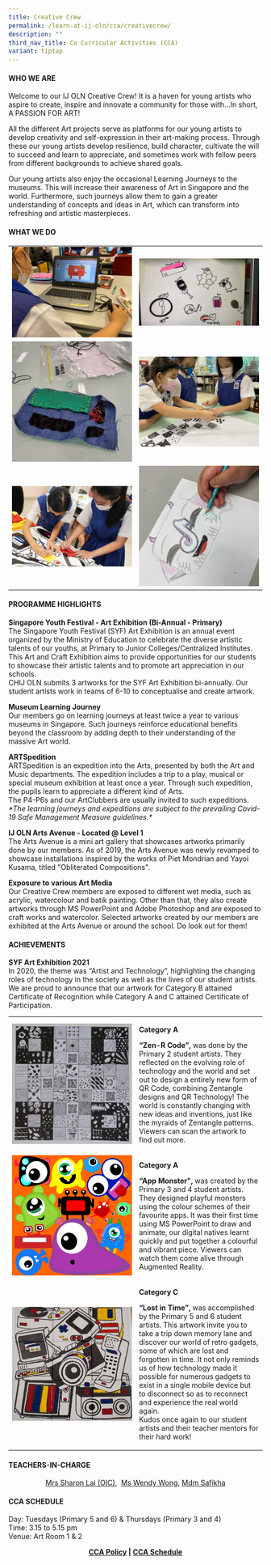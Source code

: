 ```yaml
---
title: Creative Crew
permalink: /learn-at-ij-oln/cca/creativecrew/
description: ""
third_nav_title: Co Curricular Activities (CCA)
variant: tiptap
---
```

<h4><strong>WHO WE ARE</strong></h4>
<p>Welcome to our IJ OLN Creative Crew! It is a haven for young artists who aspire to create, inspire and innovate a community for those with…In short, A PASSION FOR ART!</p>
<p>All the different Art projects serve as platforms for our young artists to develop creativity and self-expression in their art-making process. Through these our young artists develop resilience, build character, cultivate the will to succeed and learn to appreciate, and sometimes work with fellow peers from different backgrounds to achieve shared goals.</p>
<p>Our young artists also enjoy the occasional Learning Journeys to the museums. This will increase their awareness of Art in Singapore and the world. Furthermore, such journeys allow them to gain a greater understanding of concepts and ideas in Art, which can transform into refreshing and artistic masterpieces.</p>
<h4><strong>WHAT WE DO</strong></h4>
<table style="border-collapse: collapse; width: 100%;" border="0">
<tbody>
<tr>
<td style="width: 50%;"><img src="/images/cc1.jpg"></td>
<td style="width: 50%;"><img src="/images/cc2.jpg"></td>
</tr>
<tr>
<td style="width: 50%;"><img src="/images/cc3.jpg"></td>
<td style="width: 50%;"><img src="/images/cc4.jpg"></td>
</tr>
<tr>
<td style="width: 50%;"><img src="/images/cc5.jpg"></td>
<td style="width: 50%;"><img src="/images/cc6.jpg"></td>
</tr>
</tbody>
</table>
<h4><strong>PROGRAMME HIGHLIGHTS</strong></h4>
<p><strong>Singapore Youth Festival - Art Exhibition (Bi-Annual - Primary)<br></strong>The Singapore Youth Festival (SYF) Art Exhibition is an annual event organized by the Ministry of Education to celebrate the diverse artistic talents of our youths, at Primary to Junior Colleges/Centralized Institutes. This Art and Craft Exhibition aims to provide opportunities for our students to showcase their artistic talents and to promote art appreciation in our schools.<br>CHIJ OLN submits 3 artworks for the SYF Art Exhibition bi-annually. Our student artists work in teams of 6-10 to conceptualise and create artwork.</p>
<p><strong>Museum Learning Journey<br></strong>Our members go on learning journeys at least twice a year to various museums in Singapore. Such journeys reinforce educational benefits beyond the classroom by adding depth to their understanding of the massive Art world.</p>
<p><strong>ARTSpedition<br></strong>ARTSpedition is an expedition into the Arts, presented by both the Art and Music departments. The expedition includes a trip to a play, musical or special museum exhibition at least once a year. Through such expedition, the pupils learn to appreciate a different kind of Arts.<br>The P4-P6s and our ArtClubbers are usually invited to such expeditions.<br><em>*The learning journeys and expeditions are subject to the prevailing Covid-19 Safe Management Measure guidelines.*</em></p>
<p><strong>IJ OLN Arts Avenue - Located @ Level 1<br></strong>The Arts Avenue is a mini art gallery that showcases artworks primarily done by our members. As of 2019, the Arts Avenue was newly revamped to showcase installations inspired by the works of Piet Mondrian and Yayoi Kusama, titled "Obliterated Compositions".</p>
<p><strong>Exposure to various Art Media<br></strong>Our Creative Crew members are exposed to different wet media, such as acrylic, watercolour and batik painting. Other than that, they also create artworks through MS PowerPoint and Adobe Photoshop and are exposed to craft works and watercolor. Selected artworks created by our members are exhibited at the Arts Avenue or around the school. Do look out for them!</p>

<h4><strong>ACHIEVEMENTS</strong></h4>
<p><strong>SYF Art Exhibition 2021<br></strong>In 2020, the theme was “Artist and Technology”, highlighting the changing roles of technology in the society as well as the lives of our student artists.<br>We are proud to announce that our artwork for Category B attained Certificate of Recognition while Category A and C attained Certificate of Participation.</p>
<table style="border-collapse: collapse; width: 100%;" border="0">
<tbody>
<tr>
<td style="width: 50%;"><img src="/images/cc7.jpg"></td>
<td style="width: 50%;">
<p><strong>Category A</strong></p>
<p><strong>“Zen-R Code”,</strong> was done by the Primary 2 student artists. They reflected on the evolving role of technology and the world and set out to design a entirely new form of QR Code, combining Zentangle designs and QR Technology! The world is constantly changing with new ideas and inventions, just like the myraids of Zentangle patterns. Viewers can scan the artwork to find out more.</p>
</td>
</tr>
<tr>
<td style="width: 50%;"><img src="/images/cc8.png"></td>
<td style="width: 50%;">
<p><strong>Category A</strong></p>
<p><strong>“App Monster",</strong> was created by the Primary 3 and 4 student artists. They designed playful monsters using the colour schemes of their favourite apps. It was their first time using MS PowerPoint to draw and animate, our digital natives learnt quickly and put together a colourful and vibrant piece. Viewers can watch them come alive through Augmented Reality.</p>
</td>
</tr>
<tr>
<td style="width: 50%;"><img src="/images/cc9.jpg"></td>
<td style="width: 50%;">
<p><strong>Category C</strong></p>
<p><strong>“Lost in Time”,</strong> was accomplished by the Primary 5 and 6 student artists. This artwork invite you to take a trip down memory lane and discover our world of retro gadgets, some of which are lost and forgotten in time. It not only reminds us of how technology made it possible for numerous gadgets to exist in a single mobile device but to disconnect so as to reconnect and experience the real world again.<br>Kudos once again to our student artists and their teacher mentors for their hard work!</p>
</td>
</tr>
</tbody>
</table>
<h4><strong>TEACHERS-IN-CHARGE</strong></h4>

<p style="text-align: center;"><a href="mailto:sum_qiu_mei_sharon@moe.edu.sg" target="">Mrs Sharon Lai (OIC)</a>,&nbsp; <a href="mailto:wong_wendy@moe.edu.sg" target="">Ms Wendy Wong</a>,&nbsp;<a href="mailto:nur_safikha_abdul_ghapar@moe.edu.sg" target="">Mdm Safikha</a></p>
<h4><strong>CCA SCHEDULE</strong></h4>
<p>Day: Tuesdays (Primary 5 and 6) &amp; Thursdays (Primary 3 and 4)<br>Time: 3.15 to 5.15 pm<br>Venue: Art Room 1 &amp; 2</p>
<p style="text-align: center;"><strong><a href="/learn-at-ij-oln/co-curricular-activities/cca-policy" target="_blank" rel="noopener">CCA Policy</a> | <a href="/learn-at-ij-oln/co-curricular-activities/cca-schedule" target="_blank" rel="noopener">CCA Schedule</a></strong></p>